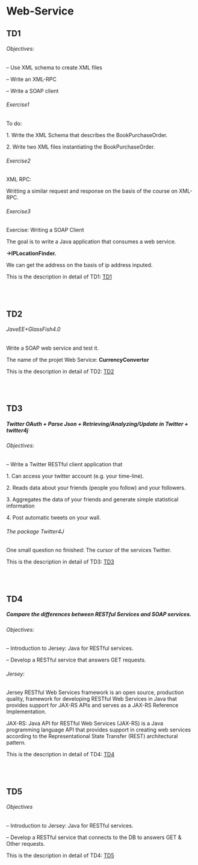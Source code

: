 <h1>Web-Service</h1>
<h2>TD1</h2>
<h6>Objectives:</h6>
<p>– Use XML schema to create XML files</p>
<p>– Write an XML-RPC</p>
<p>– Write a SOAP client</p>
<h6>Exercise1</h6>
<p>To do:</p>
<p>1. Write the XML Schema that describes the BookPurchaseOrder.</p>
<p>2. Write two XML files instantiating the BookPurchaseOrder.</p>
<h6>Exercise2</h6>
<p>XML RPC:</p>
<p>Writting a similar request and response on the basis of the course on XML-RPC.</p>
<h6>Exercise3</h6>
<p>Exercise: Writing a SOAP Client</p>
<p>The goal is to write a Java application that consumes a web service.</p>
<p><b>->IPLocationFinder.</b></p>
<p>We can get the address on the basis of ip address inputed.</p>
<p>This is the description in detail of TD1: <a href="https://github.com/yishuo/Web-Service/blob/master/TD1/TD1.pdf">TD1</a></p>
<br /><br />
<h2>TD2</h2>
<h6>JaveEE+GlassFish4.0</h6>
<p>Write a SOAP web service and test it.</p>
<p>The name of the projet Web Service: <b>CurrencyConvertor</b></p>
<p>This is the description in detail of TD2: <a href="https://github.com/yishuo/Web-Service/blob/master/TD2/TD%202%202016.pdf">TD2</a></p>
<br /><br />
<h2>TD3</h2>
<h5>Twitter OAuth + Parse Json + Retrieving/Analyzing/Update in Twitter + twitter4j</h5>
<h6>Objectives:</h6>
<p>– Write a Twitter RESTful client application that</p>
<p>1. Can access your twitter account (e.g. your time-line).</p>
<p>2. Reads data about your friends (people you follow) and your followers.</p>
<p>3. Aggregates the data of your friends and generate simple statistical information</p>
<p>4. Post automatic tweets on your wall.</p>
<h6>The package Twitter4J</h6>
<p>One small question no finished: The cursor of the services Twitter.</p>
<p>This is the description in detail of TD3: <a href="https://github.com/yishuo/Web-Service/blob/master/TD3/TD3%202016.pdf">TD3</a></p>
<br /><br />


<h2>TD4</h2>
<h5>Compare the differences between RESTful Services and SOAP services.</h5>
<h6>Objectives:</h6>
<p>– Introduction to Jersey: Java for RESTful services.</p>
<p>– Develop a RESTful service that answers GET requests.</p>
<h6>Jersey:</h6>
<p>Jersey RESTful Web Services framework is an open source, production quality, framework
for developing RESTful Web Services in Java that provides support for JAX-RS APIs and serves
as a JAX-RS Reference Implementation.</p>
<p>JAX-RS: Java API for RESTful Web Services (JAX-RS) is a Java programming language
API that provides support in creating web services according to the Representational State
Transfer (REST) architectural pattern.</p>
<p>This is the description in detail of TD4: <a href="https://github.com/yishuo/Web-Service/blob/master/TD4/TD4%202016.pdf">TD4</a></p>
<br /><br />

<h2>TD5</h2>
<h6>Objectives</h6>
<p>– Introduction to Jersey: Java for RESTful services.</p>
<p>– Develop a RESTful service that connects to the DB to answers GET & Other requests.</p>
<p>This is the description in detail of TD4: <a href="">TD5</a></p>
<br /><br />

